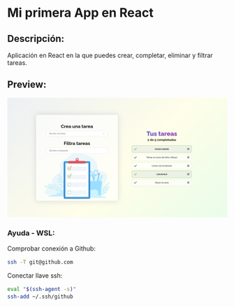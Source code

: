 # Mi primera App en React

## Descripción:
Aplicación en React en la que puedes crear, completar, eliminar y filtrar tareas.

## Preview:
[PREVISUALIZAR APP ONLINE]: https://julioribera.github.io/platzi-react/
![Preview de la App](https://github.com/julioribera/platzi-react/blob/main/AppPreview.png?raw=true)


### Ayuda - WSL:
Comprobar conexión a Github:
```bash
ssh -T git@github.com
```

Conectar llave ssh:
```bash
eval "$(ssh-agent -s)"
ssh-add ~/.ssh/github
```
